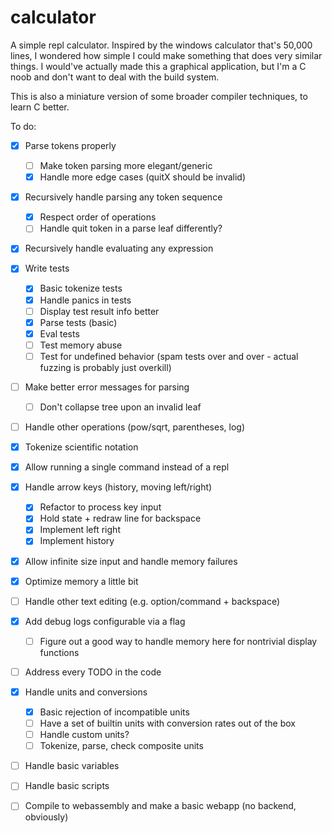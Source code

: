 # calculator

A simple repl calculator. Inspired by the windows calculator that's 50,000 lines, I wondered
how simple I could make something that does very similar things. I would've actually made
this a graphical application, but I'm a C noob and don't want to deal with the build
system.

This is also a miniature version of some broader compiler techniques, to learn C better.

To do:
- [x] Parse tokens properly
    - [ ] Make token parsing more elegant/generic
    - [x] Handle more edge cases (quitX should be invalid)
- [x] Recursively handle parsing any token sequence
    - [x] Respect order of operations
    - [ ] Handle quit token in a parse leaf differently?
- [x] Recursively handle evaluating any expression
- [x] Write tests
    - [x] Basic tokenize tests
    - [x] Handle panics in tests
    - [ ] Display test result info better
    - [x] Parse tests (basic)
    - [x] Eval tests
    - [ ] Test memory abuse
    - [ ] Test for undefined behavior (spam tests over and over - actual fuzzing is probably just overkill)
- [ ] Make better error messages for parsing
    - [ ] Don't collapse tree upon an invalid leaf
- [ ] Handle other operations (pow/sqrt, parentheses, log)
- [x] Tokenize scientific notation
- [x] Allow running a single command instead of a repl
- [x] Handle arrow keys (history, moving left/right)
    - [x] Refactor to process key input
    - [x] Hold state + redraw line for backspace
    - [x] Implement left right
    - [x] Implement history
- [x] Allow infinite size input and handle memory failures
- [x] Optimize memory a little bit
- [ ] Handle other text editing (e.g. option/command + backspace)
- [x] Add debug logs configurable via a flag
    - [ ] Figure out a good way to handle memory here for nontrivial display functions
- [ ] Address every TODO in the code
- [x] Handle units and conversions
    - [x] Basic rejection of incompatible units
    - [ ] Have a set of builtin units with conversion rates out of the box
    - [ ] Handle custom units?
    - [ ] Tokenize, parse, check composite units
- [ ] Handle basic variables
- [ ] Handle basic scripts
- [ ] Compile to webassembly and make a basic webapp (no backend, obviously)

